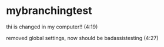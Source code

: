 # mybranchingtest

thi is changed in my computer!! (4:19)

removed global settings, now should be badassistesting (4:27)


